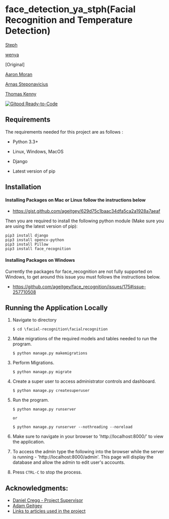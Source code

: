 # face_detection_ya_stph(Facial Recognition and Temperature Detection)

[Steph](https://github.com/stph89) &nbsp;

[wenya](https://github.com/wenlla)  &nbsp;

[Original]  &nbsp;

[Aaron Moran](https://github.com/Moran98)  &nbsp;

[Arnas Steponavicius](https://github.com/ArnasSteponavicius00)  &nbsp;

[Thomas Kenny](https://github.com/KennyThomas)


[![Gitpod Ready-to-Code](https://img.shields.io/badge/Gitpod-Ready--to--Code-blue?logo=gitpod)](https://gitpod.io/#https://github.com/Moran98/facial-recognition)

  

## Requirements

The requirements needed for this project are as follows :

* Python 3.3+

* Linux, Windows, MacOS

* Django

* Latest version of pip
  

## Installation
  

#### Installing Packages on Mac or Linux follow the instructions below

* https://gist.github.com/ageitgey/629d75c1baac34dfa5ca2a1928a7aeaf
  

Then you are required to install the following python module (Make sure you are using the latest version of pip):

```
pip3 install django
pip3 install opencv-python
pip3 install Pillow
pip3 install face_recognition
```
  

#### Installing Packages on Windows

Currently the packages for face_recognition are not fully supported on Windows, to get around this issue you must follows the instructions below.

* https://github.com/ageitgey/face_recognition/issues/175#issue-257710508

  

## Running the Application Locally

1. Navigate to directory

	```
	$ cd \facial-recognition\facialrecognition
	```
  

2. Make migrations of the required models and tables needed to run the program.
	```
	$ python manage.py makemigrations
	```
  

3. Perform Migrations.

	```
	$ python manage.py migrate
	```


4. Create a super user to access administrator controls and dashboard.

	```
	$ python manage.py createsuperuser
	```
  

5. Run the program.

	```
	$ python manage.py runserver
	
	or
	
	$ python manage.py runserver --nothreading --noreload
	```

6. Make sure to navigate in your browser to 'http://localhost:8000/' to view the application.
  

7. To access the admin type the following into the browser while the server is running - 'http://localhost:8000/admin'. This page will display the database and allow the admin to edit user's accounts.
  

8. Press `CTRL-C` to stop the process.

## Acknowledgments:
* [Daniel Cregg - Project Supervisor](https://github.com/danielcregg)
* [Adam Geitgey](https://github.com/ageitgey/face_recognition)
* [Links to articles used in the project](https://github.com/Moran98/facial-recognition/blob/master/doc's/References.txt)

